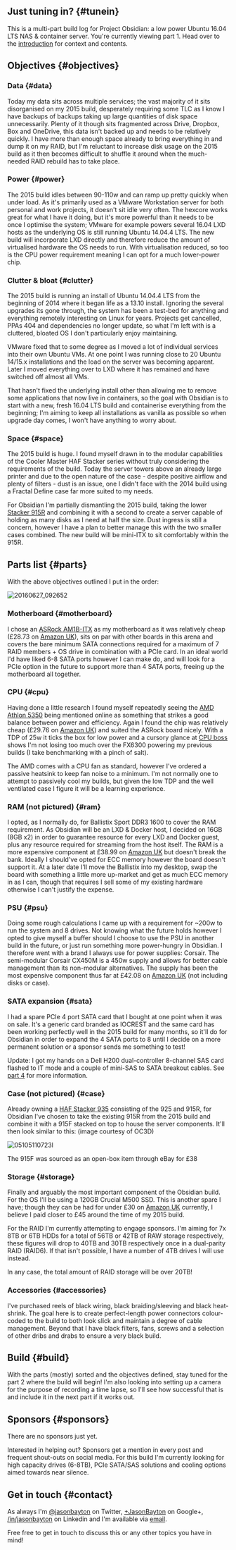 <!---
title: "Part 1 - Project Obsidian: Objectives & parts list"
date: "2016-06-27"
categories:
  - "projects"
tags:
  - "build"
  - "linux"
  - "lxd"
  - "nas"
  - "obsidian"
  - "pc"
  - "server"
  - "ubuntu"
  - "zfs"
--->

## Just tuning in? {#tunein}

This is a multi-part build log for Project Obsidian: a low power Ubuntu 16.04 LTS NAS & container server. You're currently viewing part 1. Head over to the [introduction](/2016/06/part-0-project-obsidian-nas-app-server-build/) for context and contents.

## Objectives {#objectives}

### Data {#data}

Today my data sits across multiple services; the vast majority of it sits disorganised on my 2015 build, desperately requiring some TLC as I know I have backups of backups taking up large quantities of disk space unnecessarily. Plenty of it though sits fragmented across Drive, Dropbox, Box and OneDrive, this data isn't backed up and needs to be relatively quickly. I have more than enough space already to bring everything in and dump it on my RAID, but I'm reluctant to increase disk usage on the 2015 build as it then becomes difficult to shuffle it around when the much-needed RAID rebuild has to take place.

### Power {#power}

The 2015 build idles between 90-110w and can ramp up pretty quickly when under load. As it's primarily used as a VMware Workstation server for both personal and work projects, it doesn't sit idle very often. The hexcore works great for what I have it doing, but it's more powerful than it needs to be once I optimise the system; VMware for example powers several 16.04 LXD hosts as the underlying OS is still running Ubuntu 14.04.4 LTS. The new build will incorporate LXD directly and therefore reduce the amount of virtualised hardware the OS needs to run. With virtualisation reduced, so too is the CPU power requirement meaning I can opt for a much lower-power chip.

### Clutter & bloat {#clutter}

The 2015 build is running an install of Ubuntu 14.04.4 LTS from the beginning of 2014 where it began life as a 13.10 install. Ignoring the several upgrades its gone through, the system has been a test-bed for anything and everything remotely interesting on Linux for years. Projects get cancelled, PPAs 404 and dependencies no longer update, so what I'm left with is a cluttered, bloated OS I don't particularly enjoy maintaining.

VMware fixed that to some degree as I moved a lot of individual services into their own Ubuntu VMs. At one point I was running close to 20 Ubuntu 14/15.x installations and the load on the server was becoming apparent. Later I moved everything over to LXD where it has remained and have switched off almost all VMs.

That hasn't fixed the underlying install other than allowing me to remove some applications that now live in containers, so the goal with Obsidian is to start with a new, fresh 16.04 LTS build and containerise everything from the beginning; I'm aiming to keep all installations as vanilla as possible so when upgrade day comes, I won't have anything to worry about.

### Space {#space}

The 2015 build is huge. I found myself drawn in to the modular capabilities of the Cooler Master HAF Stacker series without truly considering the requirements of the build. Today the server towers above an already large printer and due to the open nature of the case - despite positive airflow and plenty of filters - dust is an issue, one I didn't face with the 2014 build using a Fractal Define case far more suited to my needs.

For Obsidian I'm partially dismantling the 2015 build, taking the lower [Stacker 915R](http://www.coolermaster.com/case/mini-itx/haf915r/) and combining it with a second to create a server capable of holding as many disks as I need at half the size. Dust ingress is still a concern, however I have a plan to better manage this with the two smaller cases combined. The new build will be mini-ITX to sit comfortably within the 915R.

## Parts list {#parts}

With the above objectives outlined I put in the order:

![20160627_092652](/wp-content/uploads/2016/06/20160627_092652-1500x844.jpg)

### Motherboard {#motherboard}

I chose an [ASRock AM1B-ITX](http://www.asrock.com/mb/AMD/AM1B-itx/) as my motherboard as it was relatively cheap (£28.73 on [Amazon UK](https://www.amazon.co.uk/gp/product/B00J0DJILU?ie=UTF8&camp=1634&creativeASIN=B00J0DJILU&linkCode=xm2&tag=bayton-21)), sits on par with other boards in this arena and covers the bare minimum SATA connections required for a maximum of 7 RAID members + OS drive in combination with a PCIe card. In an ideal world I'd have liked 6-8 SATA ports however I can make do, and will look for a PCIe option in the future to support more than 4 SATA ports, freeing up the motherboard all together.

### CPU {#cpu}

Having done a little research I found myself repeatedly seeing the [AMD Athlon 5350](http://shop.amd.com/en-us/components/processors/AD5350JAHMBOX) being mentioned online as something that strikes a good balance between power and efficiency. Again I found the chip was relatively cheap (£29.76 on [Amazon UK](https://www.amazon.co.uk/gp/product/B00IOMFAQ0?ie=UTF8&camp=1634&creativeASIN=B00IOMFAQ0&linkCode=xm2&tag=bayton-21)) and suited the ASRock board nicely. With a TDP of 25w it ticks the box for low power and a cursory glance at [CPU boss](http://cpuboss.com/cpus/AMD-FX-6300-vs-AMD-Athlon-5350) shows I'm not losing too much over the FX6300 powering my previous builds (I take benchmarking with a pinch of salt).

The AMD comes with a CPU fan as standard, however I've ordered a passive heatsink to keep fan noise to a minimum. I'm not normally one to attempt to passively cool my builds, but given the low TDP and the well ventilated case I figure it will be a learning experience.

### RAM (not pictured) {#ram}

I opted, as I normally do, for Ballistix Sport DDR3 1600 to cover the RAM requirement. As Obsidian will be an LXD & Docker host, I decided on 16GB (8GB x2) in order to guarantee resource for every LXD and Docker guest, plus any resource required for streaming from the host itself. The RAM is a more expensive component at £38.99 on [Amazon UK](https://www.amazon.co.uk/gp/product/B007PNNTY4?ie=UTF8&camp=1634&creativeASIN=B007PNNTY4&linkCode=xm2&tag=bayton-21) but doesn't break the bank. Ideally I should've opted for ECC memory however the board doesn't support it. At a later date I'll move the Ballistix into my desktop, swap the board with something a little more up-market and get as much ECC memory in as I can, though that requires I sell some of my existing hardware otherwise I can't justify the expense.

### PSU {#psu}

Doing some rough calculations I came up with a requirement for ~200w to run the system and 8 drives. Not knowing what the future holds however I opted to give myself a buffer should I choose to use the PSU in another build in the future, or just run something more power-hungry in Obsidian. I therefore went with a brand I always use for power supplies: Corsair. The semi-modular Corsair CX450M is a 450w supply and allows for better cable management than its non-modular alternatives. The supply has been the most expensive component thus far at £42.08 on [Amazon UK](https://www.amazon.co.uk/gp/product/B01C3FFOHS?ie=UTF8&camp=1634&creativeASIN=B01C3FFOHS&linkCode=xm2&tag=bayton-21) (not including disks or case).

### SATA expansion {#sata}

I had a spare PCIe 4 port SATA card that I bought at one point when it was on sale. It's a generic card branded as IOCREST and the same card has been working perfectly well in the 2015 build for many months, so it'll do for Obsidian in order to expand the 4 SATA ports to 8 until I decide on a more permanent solution or a sponsor sends me something to test!

Update: I got my hands on a Dell H200 dual-controller 8-channel SAS card flashed to IT mode and a couple of mini-SAS to SATA breakout cables. See [part 4](/2016/08/part-4-project-obsidian-setting-up-ubuntu-zfs) for more information.

### Case (not pictured) {#case}

Already owning a [HAF Stacker 935](http://www.coolermaster.com/case/full-tower-haf-series/haf935/) consisting of the 925 and 915R, for Obsidian I've chosen to take the existing 915R from the 2015 build and combine it with a 915F stacked on top to house the server components. It'll then look similar to this: (image courtesy of OC3D)

![05105110723l](/wp-content/uploads/2016/06/05105110723l-500x375.jpg)

The 915F was sourced as an open-box item through eBay for £38

### Storage {#storage}

Finally and arguably the most important component of the Obsidian build. For the OS I'll be using a 120GB Crucial M500 SSD. This is another spare I have; though they can be had for under £30 on [Amazon UK](https://www.amazon.co.uk/s/ref=nb_sb_noss_2?url=search-alias%3Daps&field-keywords=120GB+SSD&tag=bayton-21) currently, I believe I paid closer to £45 around the time of my 2015 build.

For the RAID I'm currently attempting to engage sponsors. I'm aiming for 7x 8TB or 6TB HDDs for a total of 56TB or 42TB of RAW storage respectively, these figures will drop to 40TB and 30TB respectively once in a dual-parity RAID (RAID6). If that isn't possible, I have a number of 4TB drives I will use instead.

In any case, the total amount of RAID storage will be over 20TB!

### Accessories {#accessories}

I've purchased reels of black wiring, black braiding/sleeving and black heat-shrink. The goal here is to create perfect-length power connectors colour-coded to the build to both look slick and maintain a degree of cable management. Beyond that I have black filters, fans, screws and a selection of other dribs and drabs to ensure a very black build.

## Build {#build}

With the parts (mostly) sorted and the objectives defined, stay tuned for the part 2 where the build will begin! I'm also looking into setting up a camera for the purpose of recording a time lapse, so I'll see how successful that is and include it in the next part if it works out.

## Sponsors {#sponsors}

There are no sponsors just yet.

Interested in helping out? Sponsors get a mention in every post and frequent shout-outs on social media. For this build I'm currently looking for high capacity drives (6-8TB), PCIe SATA/SAS solutions and cooling options aimed towards near silence.

## Get in touch {#contact}

As always I'm [@jasonbayton](//twitter.com/jasonbayton) on Twitter, [+JasonBayton](https://twitter.com/jasonbayton) on Google+, [/in/jasonbayton](//linkedin.com/in/jasonbayton) on Linkedin and I'm available via [email](mailto:jason@bayton.org).

Free free to get in touch to discuss this or any other topics you have in mind!
